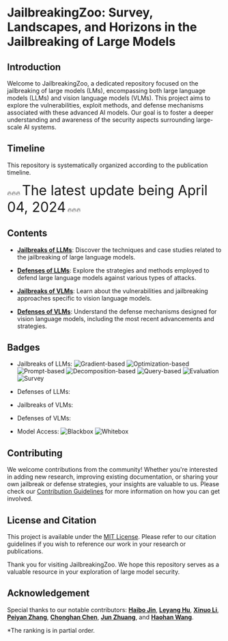 # JailbreakingZoo: Survey, Landscapes, and Horizons in the Jailbreaking of Large Models

## Introduction

Welcome to JailbreakingZoo, a dedicated repository focused on the jailbreaking of large models (LMs), encompassing both large language models (LLMs) and vision language models (VLMs). This project aims to explore the vulnerabilities, exploit methods, and defense mechanisms associated with these advanced AI models. Our goal is to foster a deeper understanding and awareness of the security aspects surrounding large-scale AI systems.

## Timeline

This repository is systematically organized according to the publication timeline.

:fire::fire::fire: <span style="font-size:xx-large;">The latest update being April 04, 2024</span> :fire::fire::fire:


## Contents

- [**Jailbreaks of LLMs**](https://github.com/Allen-piexl/JailbreakingZoo/blob/main/Papers/LLM_Jailbreak.md): Discover the techniques and case studies related to the jailbreaking of large language models.

- [**Defenses of LLMs**](https://github.com/Allen-piexl/JailbreakingZoo/blob/main/Papers/LLM_Defense.md): Explore the strategies and methods employed to defend large language models against various types of attacks.

- [**Jailbreaks of VLMs**](https://github.com/Allen-piexl/JailbreakingZoo/blob/main/Papers/VLM_Jailbreak.md): Learn about the vulnerabilities and jailbreaking approaches specific to vision language models.

- [**Defenses of VLMs**](https://github.com/Allen-piexl/JailbreakingZoo/blob/main/Papers/VLM_Defense.md): Understand the defense mechanisms designed for vision language models, including the most recent advancements and strategies.

## Badges

- Jailbreaks of LLMs: ![Gradient-based](https://img.shields.io/badge/-Gradient--based-blue) ![Optimization-based](https://img.shields.io/badge/-Optimization--based-brightgreen) ![Prompt-based](https://img.shields.io/badge/-Prompt--based-red) ![Decomposition-based](https://img.shields.io/badge/-Decomposition--based-orange) ![Query-based](https://img.shields.io/badge/-Query--based-lightgrey) ![Evaluation](https://img.shields.io/badge/-Evaluation-yellowgreen) ![Survey](https://img.shields.io/badge/-Survey-ff69b4)

- Defenses of LLMs:

- Jailbreaks of VLMs:

- Defenses of VLMs:

- Model Access: ![Blackbox](https://img.shields.io/badge/-Blackbox-black) ![Whitebox](https://img.shields.io/badge/-Whitebox-white)

## Contributing

We welcome contributions from the community! Whether you're interested in adding new research, improving existing documentation, or sharing your own jailbreak or defense strategies, your insights are valuable to us. Please check our [Contribution Guidelines](https://github.com/Allen-piexl/JailbreakingZoo/blob/main/CONTRIBUTING.md) for more information on how you can get involved.

## License and Citation

This project is available under the [MIT License](https://github.com/Allen-piexl/JailbreakingZoo/blob/main/LICENSE). Please refer to our citation guidelines if you wish to reference our work in your research or publications.

Thank you for visiting JailbreakingZoo. We hope this repository serves as a valuable resource in your exploration of large model security.

## Acknowledgement

Special thanks to our notable contributors: [**Haibo Jin**](https://github.com/Allen-piexl/), [**Leyang Hu**](https://github.com/Leon-Leyang), [**Xinuo Li**](https://github.com/monmonli), [**Peiyan Zhang**](https://github.com/Peiyance), [**Chonghan Chen**](https://github.com/PaulCCCCCCH), [**Jun Zhuang**](https://github.com/junzhuang-code), and [**Haohan Wang**](https://github.com/HaohanWang). 

*The ranking is in partial order.
